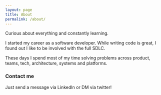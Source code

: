 ```yaml
---
layout: page
title: About
permalink: /about/
---
```


Curious about everything and constantly learning. 

I started my career as a software developer. While writing code is great, I found out I like to be involved with the full SDLC.

These days I spend most of my time solving problems across product, teams, tech, architecture, systems and platforms. 

### Contact me

Just send a message via LinkedIn or DM via twitter!